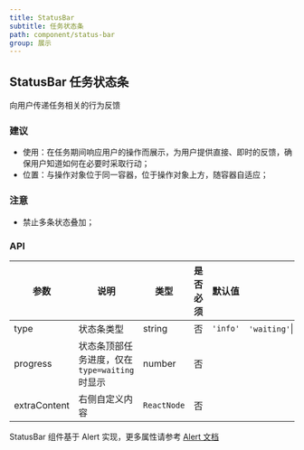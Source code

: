 ```yaml
---
title: StatusBar
subtitle: 任务状态条
path: component/status-bar
group: 展示
---
```


## StatusBar 任务状态条

向用户传递任务相关的行为反馈

### 建议

- 使用：在任务期间响应用户的操作而展示，为用户提供直接、即时的反馈，确保用户知道如何在必要时采取行动；
- 位置：与操作对象位于同一容器，位于操作对象上方，随容器自适应；

### 注意

- 禁止多条状态叠加；

### API

| 参数         | 说明                                         | 类型        | 是否必须 | 默认值   | 备选值                              |
| ------------ | -------------------------------------------- | ----------- | -------- | -------- | ----------------------------------- |
| type         | 状态条类型                                   | string      | 否       | `'info'` | `'waiting'`\|`'success'`\|`'error'` |
| progress     | 状态条顶部任务进度，仅在`type=waiting`时显示 | number      | 否       |          |                                     |
| extraContent | 右侧自定义内容                               | `ReactNode` | 否       |          |

StatusBar 组件基于 Alert 实现，更多属性请参考 [Alert 文档](https://youzan.github.io/zent/zh/component/alert)
